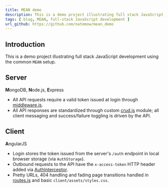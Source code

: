 ```yaml
---
title: MEAN demo
description: This is a demo project illustrating full stack JavaScript development using the common 'MEAN' setup.
tags: [ blog, MEAN, full-stack JavaScript development ]
url_github: https://github.com/natemow/mean_demo
---
```


## Introduction

This is a demo project illustrating full stack JavaScript development using the common `MEAN` setup.

## Server

**M**ongoDB, **N**ode.js, **E**xpress

* All API requests require a valid token issued at login through [middleware.js](https://github.com/natemow/mean_demo/blob/master/app/server/middleware.js).
* All API responses are standardized through custom [crud.js](https://github.com/natemow/mean_demo/blob/master/app/server/models/crud.js) module; all client messaging and success/failure toggling is driven by the API.

## Client

**A**ngularJS

  * Login stores the token issued from the server's `/auth` endpoint in local browser storage (via `AuthStorage`).
  * Outbound requests to the API have the `x-access-token` HTTP header added via [AuthInterceptor](https://github.com/natemow/mean_demo/blob/master/app/client/app/services/auth.js).
  * Pretty URLs, 404 handling and fading page transitions handled in [routes.js](https://github.com/natemow/mean_demo/blob/master/app/client/app/routes.js) and basic `client/assets/styles.css`.
